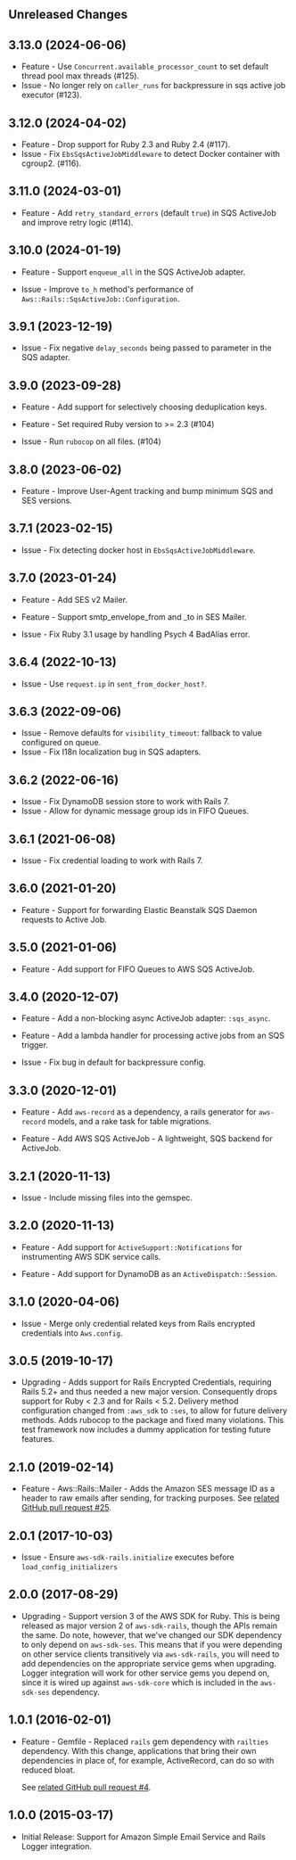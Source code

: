 Unreleased Changes
------------------

3.13.0 (2024-06-06)
------------------

* Feature - Use `Concurrent.available_processor_count` to set default thread pool max threads (#125).
* Issue - No longer rely on `caller_runs` for backpressure in sqs active job executor (#123).

3.12.0 (2024-04-02)
------------------
* Feature - Drop support for Ruby 2.3 and Ruby 2.4 (#117).
* Issue - Fix `EbsSqsActiveJobMiddleware` to detect Docker container with cgroup2. (#116).

3.11.0 (2024-03-01)
------------------

* Feature - Add `retry_standard_errors` (default `true`) in SQS ActiveJob and improve retry logic (#114).

3.10.0 (2024-01-19)
------------------

* Feature - Support `enqueue_all` in the SQS ActiveJob adapter. 

* Issue - Improve `to_h` method's performance of `Aws::Rails::SqsActiveJob::Configuration`.

3.9.1 (2023-12-19)
------------------

* Issue - Fix negative `delay_seconds` being passed to parameter in the SQS adapter.

3.9.0 (2023-09-28)
------------------

* Feature - Add support for selectively choosing deduplication keys.

* Feature - Set required Ruby version to >= 2.3 (#104)

* Issue - Run `rubocop` on all files. (#104)

3.8.0 (2023-06-02)
------------------

* Feature - Improve User-Agent tracking and bump minimum SQS and SES versions.

3.7.1 (2023-02-15)
------------------

* Issue - Fix detecting docker host in `EbsSqsActiveJobMiddleware`.

3.7.0 (2023-01-24)
------------------

* Feature - Add SES v2 Mailer.

* Feature - Support smtp_envelope_from and _to in SES Mailer.

* Issue - Fix Ruby 3.1 usage by handling Psych 4 BadAlias error.

3.6.4 (2022-10-13)
------------------

* Issue - Use `request.ip` in `sent_from_docker_host?`.

3.6.3 (2022-09-06)
------------------

* Issue - Remove defaults for `visibility_timeout`: fallback to value configured on queue.
* Issue - Fix I18n localization bug in SQS adapters.

3.6.2 (2022-06-16)
------------------

* Issue - Fix DynamoDB session store to work with Rails 7.
* Issue - Allow for dynamic message group ids in FIFO Queues.

3.6.1 (2021-06-08)
------------------

* Issue - Fix credential loading to work with Rails 7.

3.6.0 (2021-01-20)
------------------

* Feature - Support for forwarding Elastic Beanstalk SQS Daemon requests to Active Job.

3.5.0 (2021-01-06)
------------------

* Feature - Add support for FIFO Queues to AWS SQS ActiveJob.

3.4.0 (2020-12-07)
------------------

* Feature - Add a non-blocking async ActiveJob adapter: `:sqs_async`.

* Feature - Add a lambda handler for processing active jobs from an SQS trigger.

* Issue - Fix bug in default for backpressure config.

3.3.0 (2020-12-01)
------------------

* Feature - Add `aws-record` as a dependency, a rails generator for `aws-record` models, and a rake task for table migrations.

* Feature - Add AWS SQS ActiveJob - A lightweight, SQS backend for ActiveJob.

3.2.1 (2020-11-13)
------------------

* Issue - Include missing files into the gemspec.

3.2.0 (2020-11-13)
------------------

* Feature - Add support for `ActiveSupport::Notifications` for instrumenting AWS SDK service calls.

* Feature - Add support for DynamoDB as an `ActiveDispatch::Session`.

3.1.0 (2020-04-06)
------------------
* Issue - Merge only credential related keys from Rails encrypted credentials into `Aws.config`.

3.0.5 (2019-10-17)
------------------

* Upgrading - Adds support for Rails Encrypted Credentials, requiring Rails 5.2+
and thus needed a new major version. Consequently drops support for Ruby < 2.3
and for Rails < 5.2. Delivery method configuration changed from `:aws_sdk` to
`:ses`, to allow for future delivery methods. Adds rubocop to the package and
fixed many violations. This test framework now includes a dummy application for
testing future features.

2.1.0 (2019-02-14)
------------------

* Feature - Aws::Rails::Mailer - Adds the Amazon SES message ID as a header to
raw emails after sending, for tracking purposes. See
[related GitHub pull request #25](https://github.com/aws/aws-sdk-rails/pull/25).

2.0.1 (2017-10-03)
------------------

* Issue - Ensure `aws-sdk-rails.initialize` executes before
`load_config_initializers`

2.0.0 (2017-08-29)
------------------

* Upgrading - Support version 3 of the AWS SDK for Ruby. This is being released
as major version 2 of `aws-sdk-rails`, though the APIs remain the same. Do note,
however, that we've changed our SDK dependency to only depend on `aws-sdk-ses`.
This means that if you were depending on other service clients transitively via
`aws-sdk-rails`, you will need to add dependencies on the appropriate service
gems when upgrading. Logger integration will work for other service gems you
depend on, since it is wired up against `aws-sdk-core` which is included in
the `aws-sdk-ses` dependency.

1.0.1 (2016-02-01)
------------------

* Feature - Gemfile - Replaced `rails` gem dependency with `railties`
  dependency. With this change, applications that bring their own dependencies
  in place of, for example, ActiveRecord, can do so with reduced bloat.

  See [related GitHub pull request
  #4](https://github.com/aws/aws-sdk-rails/pull/4).

1.0.0 (2015-03-17)
------------------

* Initial Release: Support for Amazon Simple Email Service and Rails Logger
  integration.
